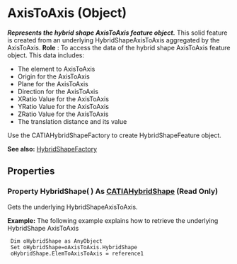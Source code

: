 # AxisToAxis (Object)

**_Represents the hybrid shape AxisToAxis feature object._**
This solid feature is created from an underlying HybridShapeAxisToAxis aggregated by the AxisToAxis. **Role** : To access the data of the hybrid shape AxisToAxis feature object. This data includes:

  * The element to AxisToAxis
  * Origin for the AxisToAxis
  * Plane for the AxisToAxis
  * Direction for the AxisToAxis
  * XRatio Value for the AxisToAxis
  * YRatio Value for the AxisToAxis
  * ZRatio Value for the AxisToAxis
  * The translation distance and its value

Use the CATIAHybridShapeFactory to create HybridShapeFeature object.

**See also:**      [HybridShapeFactory](../GSMInterfaces/interface_HybridShapeFactory_68680.md)

## Properties

### Property **HybridShape**( ) As [CATIAHybridShape](../MecModInterfaces/interface_HybridShape_25589.md) (Read Only)

Gets the underlying HybridShapeAxisToAxis.

**Example:**     The following example explains how to retrieve the underlying HybridShape AxisToAxis

```VBScript
 Dim oHybridShape as AnyObject
 Set oHybridShape=oAxisToAxis.HybridShape
 oHybridShape.ElemToAxisToAxis = reference1

```